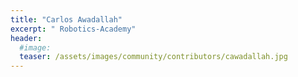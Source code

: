 ```yaml
---
title: "Carlos Awadallah"
excerpt: " Robotics-Academy"
header:
  #image: 
  teaser: /assets/images/community/contributors/cawadallah.jpg
---
```

